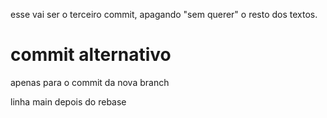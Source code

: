 esse vai ser o terceiro commit, apagando "sem querer" o resto dos textos.
# commit alternativo

apenas para o commit da nova branch

linha main depois do rebase